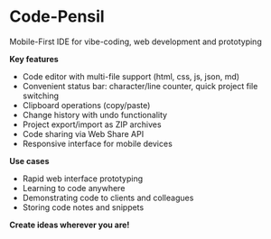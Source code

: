 # Code-Pensil
Mobile-First IDE for vibe-coding, web development and prototyping

**Key features**
- Code editor with multi-file support (html, css, js, json, md)
- Convenient status bar: character/line counter, quick project file switching
- Clipboard operations (copy/paste)
- Change history with undo functionality
- Project export/import as ZIP archives
- Code sharing via Web Share API
- Responsive interface for mobile devices

**Use cases**
- Rapid web interface prototyping
- Learning to code anywhere
- Demonstrating code to clients and colleagues
- Storing code notes and snippets

**Create ideas wherever you are!**
